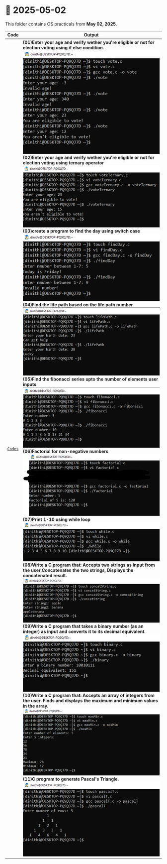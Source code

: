 # 📅 2025-05-02

This folder contains OS practicals from **May 02, 2025**.

| Code  | Output |
|------|------|
| [`Codes`](./Codes/code.txt)  | **(01)Enter your age and verify wether you're eligible or not for election voting using if else condition.** <br>  ![01](./Outputs/1.png) <br> **(02)Enter your age and verify wether you're eligible or not for election voting using ternary operator** <br> ![02](./Outputs/2.png) <br> **(03)create a program to find the day using switch case** <br> ![03](./Outputs/3.png) <br> **(04)Find the life path based on the life path number** <br> ![04](./Outputs/4.png) <br> **(05)Find the fibonacci series upto the number of elements user inputs** <br> ![05](./Outputs/5.png) <br> **(06)Factorial for non-negative numbers** <br> ![06](./Outputs/6.png) <br> **(07)Print 1-10 using while loop** <br> ![07](./Outputs/7.png) <br> **(08)Write a C program that: Accepts two strings as input from the user,Concatenates the two strings, Displays the concatenated result.** <br> ![08](./Outputs/8.png) <br> **(09)Write a C program that takes a binary number (as an integer) as input and converts it to its decimal equivalent.** <br> ![09](./Outputs/9.png) <br> **(10)Write a C program that: Accepts an array of integers from the user. Finds and displays the maximum and minimum values in the array.** <br> ![10](./Outputs/10.png) <br> **(11)C program to generate Pascal's Triangle.** <br> ![11](./Outputs/11.png)|
